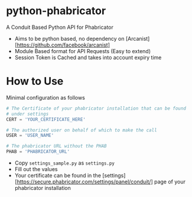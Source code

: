 python-phabricator
==================

A Conduit Based Python API for Phabricator 

* Aims to be python based, no dependency on [Arcanist][https://github.com/facebook/arcanist]
* Module Based format for API Requests (Easy to extend)
* Session Token is Cached and takes into account expiry time


How to Use
==========
Minimal configuration as follows

```python
# The Certificate of your phabricator installation that can be found
# under settings
CERT = 'YOUR_CERTIFICATE_HERE'

# The authorized user on behalf of which to make the call
USER = 'USER_NAME'

# The phabricator URL without the PHAB
PHAB = 'PHABRICATOR_URL'

```

* Copy `settings_sample.py` as `settings.py`
* Fill out the values
* Your certificate can be found in the [settings][https://secure.phabricator.com/settings/panel/conduit/] page of your phabricator installation
